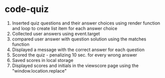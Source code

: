 # code-quiz

1. Inserted quiz questions and their answer choices using render function and loop to create list item for each answer choice
2. Collected user answers using event.target
3. compared user answer with question solution using the matches function
4. Displayed a message with the correct answer for each question
5. Scored the quiz - penalizing 10 sec. for every wrong answer
6. Saved scores in local storage
7. Displayed scores and initials in the viewscore page using the "window.location.replace"

